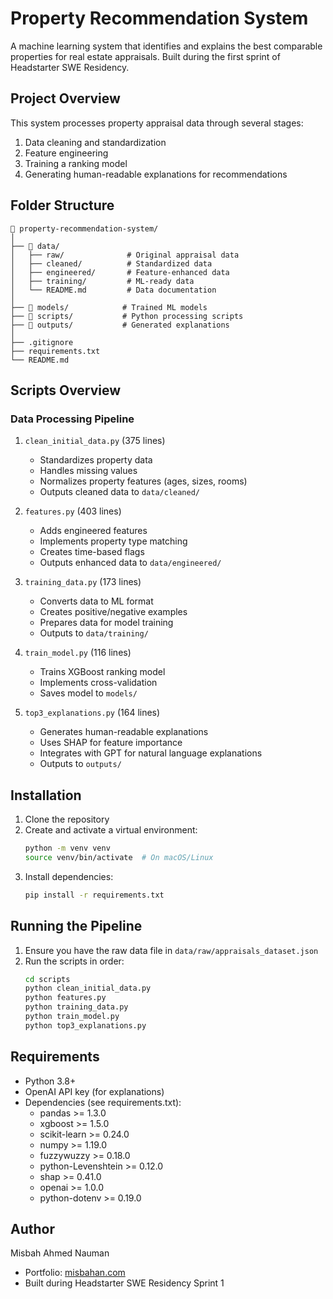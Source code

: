 # Property Recommendation System

A machine learning system that identifies and explains the best comparable properties for real estate appraisals. Built during the first sprint of Headstarter SWE Residency.

## Project Overview

This system processes property appraisal data through several stages:
1. Data cleaning and standardization
2. Feature engineering
3. Training a ranking model
4. Generating human-readable explanations for recommendations

## Folder Structure

```
📁 property-recommendation-system/
│
├── 📁 data/
│   ├── raw/              # Original appraisal data
│   ├── cleaned/          # Standardized data
│   ├── engineered/       # Feature-enhanced data
│   ├── training/         # ML-ready data
│   └── README.md         # Data documentation
│
├── 📁 models/            # Trained ML models
├── 📁 scripts/           # Python processing scripts
├── 📁 outputs/           # Generated explanations
│
├── .gitignore
├── requirements.txt
└── README.md
```

## Scripts Overview

### Data Processing Pipeline

1. `clean_initial_data.py` (375 lines)
   - Standardizes property data
   - Handles missing values
   - Normalizes property features (ages, sizes, rooms)
   - Outputs cleaned data to `data/cleaned/`

2. `features.py` (403 lines)
   - Adds engineered features
   - Implements property type matching
   - Creates time-based flags
   - Outputs enhanced data to `data/engineered/`

3. `training_data.py` (173 lines)
   - Converts data to ML format
   - Creates positive/negative examples
   - Prepares data for model training
   - Outputs to `data/training/`

4. `train_model.py` (116 lines)
   - Trains XGBoost ranking model
   - Implements cross-validation
   - Saves model to `models/`

5. `top3_explanations.py` (164 lines)
   - Generates human-readable explanations
   - Uses SHAP for feature importance
   - Integrates with GPT for natural language explanations
   - Outputs to `outputs/`

## Installation

1. Clone the repository
2. Create and activate a virtual environment:
   ```bash
   python -m venv venv
   source venv/bin/activate  # On macOS/Linux
   ```
3. Install dependencies:
   ```bash
   pip install -r requirements.txt
   ```

## Running the Pipeline

1. Ensure you have the raw data file in `data/raw/appraisals_dataset.json`
2. Run the scripts in order:
   ```bash
   cd scripts
   python clean_initial_data.py
   python features.py
   python training_data.py
   python train_model.py
   python top3_explanations.py
   ```

## Requirements

- Python 3.8+
- OpenAI API key (for explanations)
- Dependencies (see requirements.txt):
  - pandas >= 1.3.0
  - xgboost >= 1.5.0
  - scikit-learn >= 0.24.0
  - numpy >= 1.19.0
  - fuzzywuzzy >= 0.18.0
  - python-Levenshtein >= 0.12.0
  - shap >= 0.41.0
  - openai >= 1.0.0
  - python-dotenv >= 0.19.0

## Author

Misbah Ahmed Nauman
- Portfolio: [misbahan.com](https://misbahan.com)
- Built during Headstarter SWE Residency Sprint 1 